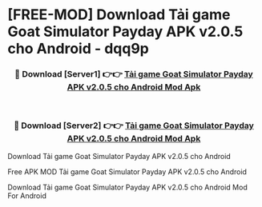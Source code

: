 # [FREE-MOD] Download Tải game Goat Simulator Payday APK v2.0.5 cho Android - dqq9p


<div align="center">
<h3>🔴 Download [Server1] 👉👉 <a href="https://apk-comot.site?title=Tải_game_Goat_Simulator_Payday_APK_v2.0.5_cho_Android">Tải game Goat Simulator Payday APK v2.0.5 cho Android Mod Apk</a></h3><br>

<h3>🔴 Download [Server2] 👉👉 <a href="https://apk-comot.site?title=Tải_game_Goat_Simulator_Payday_APK_v2.0.5_cho_Android">Tải game Goat Simulator Payday APK v2.0.5 cho Android Mod Apk</a></h3>
</div>



Download Tải game Goat Simulator Payday APK v2.0.5 cho Android 

Free APK MOD Tải game Goat Simulator Payday APK v2.0.5 cho Android 

Download Tải game Goat Simulator Payday APK v2.0.5 cho Android Mod For Android
